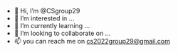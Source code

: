 - 👋 Hi, I’m @CSgroup29
- 👀 I’m interested in ...
- 🌱 I’m currently learning ...
- 💞️ I’m looking to collaborate on ...
- 📫 you can reach me on cs2022group29@gmail.com

<!---
CSgroup29/CSgroup29 is a ✨ special ✨ repository because its `README.md` (this file) appears on your GitHub profile.
You can click the Preview link to take a look at your changes.
--->
